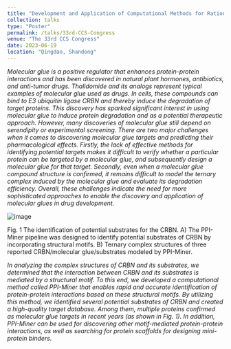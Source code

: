 ```yaml
---
title: "Development and Application of Computational Methods for Rational Design of Molecular Glue"
collection: talks
type: "Poster"
permalink: /talks/33rd-CCS-Congress
venue: "The 33rd CCS Congress"
date: 2023-06-19
location: "Qingdao, Shandong"
---
```


_Molecular glue is a positive regulator that enhances protein-protein interactions and has been discovered in natural plant hormones, antibiotics, and anti-tumor drugs. Thalidomide and its analogs represent typical examples of molecular glue used as drugs. In cells, these compounds can bind to E3 ubiquitin ligase CRBN and thereby induce the degradation of target proteins. This discovery has sparked significant interest in using molecular glue to induce protein degradation and as a potential therapeutic approach. However, many discoveries of molecular glue still depend on serendipity or experimental screening. There are two major challenges when it comes to discovering molecular glue targets and predicting their pharmacological effects. Firstly, the lack of effective methods for identifying potential targets makes it difficult to verify whether a particular protein can be targeted by a molecular glue, and subsequently design a molecular glue for that target. Secondly, even when a molecular glue compound structure is confirmed, it remains difficult to model the ternary complex induced by the molecular glue and evaluate its degradation efficiency. Overall, these challenges indicate the need for more sophisticated approaches to enable the discovery and application of molecular glues in drug development._   

![image](https://github.com/Wang-Lin-boop/wang-lin-boop.github.io/assets/58931275/6ee06940-90d9-4cd7-8281-f028c77c169f)   

Fig. 1 The identification of potential substrates for the CRBN. A) The PPI-Miner pipeline was designed to identify potential substrates of CRBN by incorporating structural motifs. B) Ternary complex structures of three reported CRBN/molecular glue/substrates modeled by PPI-Miner.

_In analyzing the complex structures of CRBN and its substrates, we determined that the interaction between CRBN and its substrates is mediated by a structural motif. To this end, we developed a computational method called PPI-Miner that enables rapid and accurate identification of protein-protein interactions based on these structural motifs. By utilizing this method, we identified several potential substrates of CRBN and created a high-quality target database. Among them, multiple proteins confirmed as molecular glue targets in recent years (as shown in Fig. 1). In addition, PPI-Miner can be used for discovering other motif-mediated protein-protein interactions, as well as searching for protein scaffolds for designing mini-protein binders._   

